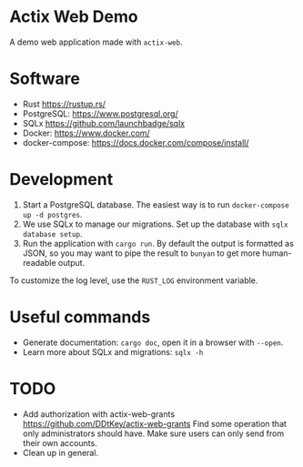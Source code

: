 # Actix Web Demo

A demo web application made with `actix-web`.

# Software

- Rust <https://rustup.rs/>
- PostgreSQL: <https://www.postgresql.org/>
- SQLx <https://github.com/launchbadge/sqlx>
- Docker: <https://www.docker.com/>
- docker-compose: <https://docs.docker.com/compose/install/>

# Development

1. Start a PostgreSQL database. The easiest way is to run `docker-compose up -d postgres`.
2. We use SQLx to manage our migrations. Set up the database with `sqlx database setup`.
3. Run the application with `cargo run`. By default the output is formatted as JSON, so you may want to pipe the result to `bunyan` to get more human-readable output.

To customize the log level, use the `RUST_LOG` environment variable.

# Useful commands

- Generate documentation: `cargo doc`, open it in a browser with `--open`.
- Learn more about SQLx and migrations: `sqlx -h`

# TODO

- Add authorization with actix-web-grants https://github.com/DDtKey/actix-web-grants
  Find some operation that only administrators should have.
  Make sure users can only send from their own accounts.
- Clean up in general.
